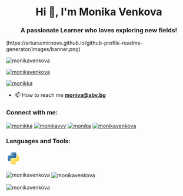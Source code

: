 <h1 align="center">Hi 👋, I'm Monika Venkova</h1>
<h3 align="center">A passionate Learner who loves exploring new fields!</h3>
(https://arturssmirnovs.github.io/github-profile-readme-generator/images/banner.png)

<p align="left"> <img src="https://komarev.com/ghpvc/?username=monikavenkova&label=Profile%20views&color=0e75b6&style=flat" alt="monikavenkova" /> </p>

<p align="left"> <a href="https://github.com/ryo-ma/github-profile-trophy"><img src="https://github-profile-trophy.vercel.app/?username=monikavenkova" alt="monikavenkova" /></a> </p>

<p align="left"> <a href="https://twitter.com/monikka" target="blank"><img src="https://img.shields.io/twitter/follow/monikka?logo=twitter&style=for-the-badge" alt="monikka" /></a> </p>

- 📫 How to reach me **moniva@abv.bg**

<h3 align="left">Connect with me:</h3>
<p align="left">
<a href="https://twitter.com/monikka" target="blank"><img align="center" src="https://raw.githubusercontent.com/rahuldkjain/github-profile-readme-generator/master/src/images/icons/Social/twitter.svg" alt="monikka" height="30" width="40" /></a>
<a href="https://linkedin.com/in/monikavvv" target="blank"><img align="center" src="https://raw.githubusercontent.com/rahuldkjain/github-profile-readme-generator/master/src/images/icons/Social/linked-in-alt.svg" alt="monikavvv" height="30" width="40" /></a>
<a href="https://fb.com/monika" target="blank"><img align="center" src="https://raw.githubusercontent.com/rahuldkjain/github-profile-readme-generator/master/src/images/icons/Social/facebook.svg" alt="monika" height="30" width="40" /></a>
<a href="https://instagram.com/monikavenkova" target="blank"><img align="center" src="https://raw.githubusercontent.com/rahuldkjain/github-profile-readme-generator/master/src/images/icons/Social/instagram.svg" alt="monikavenkova" height="30" width="40" /></a>
</p>

<h3 align="left">Languages and Tools:</h3>
<p align="left"> <a href="https://www.python.org" target="_blank"> <img src="https://raw.githubusercontent.com/devicons/devicon/master/icons/python/python-original.svg" alt="python" width="40" height="40"/> </a> </p>

<p><img align="left" src="https://github-readme-stats.vercel.app/api/top-langs?username=monikavenkova&show_icons=true&locale=en&layout=compact" alt="monikavenkova" /></p>

<p>&nbsp;<img align="center" src="https://github-readme-stats.vercel.app/api?username=monikavenkova&show_icons=true&locale=en" alt="monikavenkova" /></p>

<p><img align="center" src="https://github-readme-streak-stats.herokuapp.com/?user=monikavenkova&" alt="monikavenkova" /></p>


